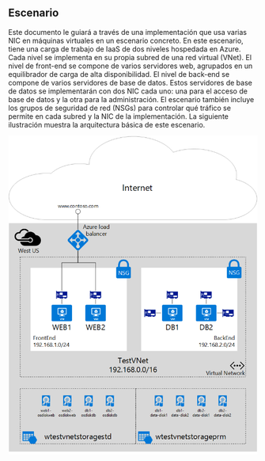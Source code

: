 ## <a name="scenario"></a>Escenario
Este documento le guiará a través de una implementación que usa varias NIC en máquinas virtuales en un escenario concreto. En este escenario, tiene una carga de trabajo de IaaS de dos niveles hospedada en Azure. Cada nivel se implementa en su propia subred de una red virtual (VNet). El nivel de front-end se compone de varios servidores web, agrupados en un equilibrador de carga de alta disponibilidad. El nivel de back-end se compone de varios servidores de base de datos. Estos servidores de base de datos se implementarán con dos NIC cada uno: una para el acceso de base de datos y la otra para la administración. El escenario también incluye los grupos de seguridad de red (NSGs) para controlar qué tráfico se permite en cada subred y la NIC de la implementación. La siguiente ilustración muestra la arquitectura básica de este escenario.  

![Escenario de MultiNIC](./media/virtual-network-deploy-multinic-scenario-include/Figure1.png)

